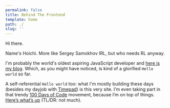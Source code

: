 ```yaml
---
permalink: false
title: Behind The Frontend 
template: home
path: ./
slug: ''
---
```


Hi there.

Name's Hoichi. More like Sergey Samokhov IRL, but who needs RL anyway.

I'm probably the world's oldest aspiring JavaScript developer and [here is my blog](/blog/). Which, as you might have noticed, is kind of a glorified `Hello world` so far.

A self-referential `Hello world` too: what I'm mostly building these days (besides my dayjob with [Timepad](https://welcome.timepad.ru)) is this very site. I’m even taking part in that trendy [100 Days of Code](https://medium.freecodecamp.com/join-the-100daysofcode-556ddb4579e4#.pht91268n) movement, because I’m on top of things. [Here’s what’s up](/100/) (TL/DR: not much).

